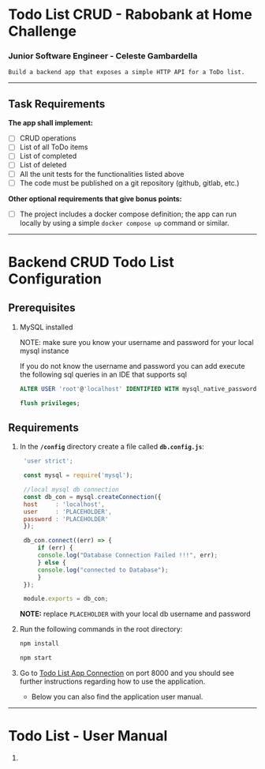 # Todo List CRUD - Rabobank at Home Challenge

### Junior Software Engineer - Celeste Gambardella
```
Build a backend app that exposes a simple HTTP API for a ToDo list.
```

------

## Task Requirements

<b>The app shall implement:</b>  

- [ ] CRUD operations
- [ ]  List of all ToDo items
- [ ] List of completed
- [ ] List of deleted
- [ ] All the unit tests for the functionalities listed above
- [ ] The code must be published on a git repository (github, gitlab, etc.)  

<b>Other optional requirements that give bonus points:</b>

- [ ] The project includes a docker compose definition; the app can run locally by using a simple `docker compose up` command or similar.

------

# Backend CRUD Todo List Configuration

## Prerequisites

1. MySQL installed

   NOTE: make sure you know your username and password for your local mysql instance

   If you do not know the username and password you can add execute the following sql queries in an IDE that supports sql

   ```sql
   ALTER USER 'root'@'localhost' IDENTIFIED WITH mysql_native_password BY 'password';
   
   flush privileges;
   ```

## Requirements
1. In the **`/config`** directory create a file called **`db.config.js`**:

   ```js
    'user strict';

    const mysql = require('mysql');

    //local mysql db connection
    const db_con = mysql.createConnection({
    host     : 'localhost',
    user     : 'PLACEHOLDER',
    password : 'PLACEHOLDER'
    });

    db_con.connect((err) => {
        if (err) {
        console.log("Database Connection Failed !!!", err);
        } else {
        console.log("connected to Database");
        }
    });

    module.exports = db_con;
   ```
   
   **NOTE:** replace `PLACEHOLDER` with your local db username and password

2. Run the following commands in the root directory:

   ```bash
   npm install
   ```

   ```bash
   npm start
   ```

3. Go to [Todo List App Connection](http://localhost:8080/) on port 8000 and you should see further instructions regarding how to use the application.
  
   - Below you can also find the application user manual.

------

# Todo List - User Manual
1. 

   